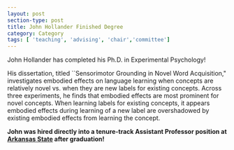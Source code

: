 ```yaml
---
layout: post
section-type: post
title: John Hollander Finished Degree
category: Category
tags: [ 'teaching', 'advising', 'chair','committee']
---
```

John Hollander has completed his Ph.D. in Experimental Psychology!

His dissertation, titled ``Sensorimotor Grounding in Novel Word Acquisition," investigates embodied effects on language learning when concepts are relatively novel vs. when they are new labels for existing concepts. Across three experiments, he finds that embodied effects are most prominent for novel concepts. When learning labels for existing concepts, it appears embodied effects during learning of a new label are overshadowed by existing embodied effects from learning the concept.

**John was hired directly into a tenure-track Assistant Professor position at [Arkansas State](https://www.astate.edu) after graduation!**